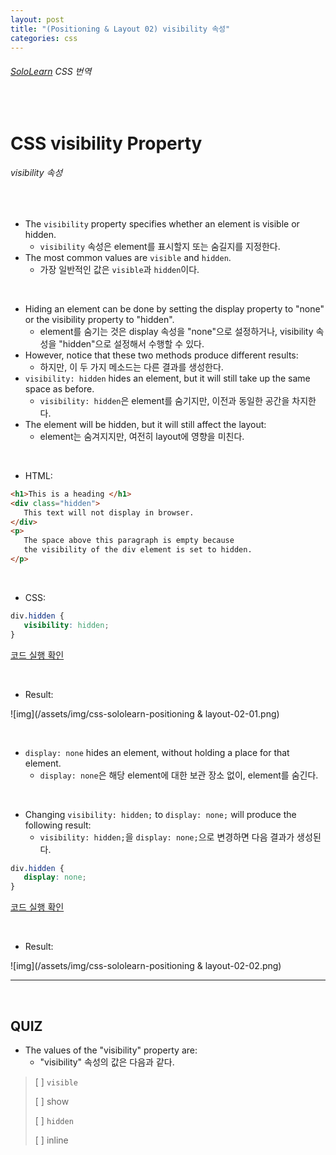 ```yaml
---
layout: post
title: "(Positioning & Layout 02) visibility 속성"
categories: css
---
```


###### [SoloLearn](https://www.sololearn.com/) CSS 번역

<br>

# CSS visibility Property

###### visibility 속성

<br>

- The `visibility` property specifies whether an element is visible or hidden.
  - `visibility` 속성은 element를 표시할지 또는 숨길지를 지정한다.
- The most common values are `visible` and `hidden`.
  - 가장 일반적인 값은 `visible`과 `hidden`이다.

<br>

- Hiding an element can be done by setting the display property to "none" or the visibility property to "hidden".
  - element를 숨기는 것은 display 속성을 "none"으로 설정하거나, visibility 속성을 "hidden"으로 설정해서 수행할 수 있다.
- However, notice that these two methods produce different results:
  - 하지만, 이 두 가지 메소드는 다른 결과를 생성한다.
- `visibility: hidden` hides an element, but it will still take up the same space as before.
  - `visibility: hidden`은 element를 숨기지만, 이전과 동일한 공간을 차지한다.
- The element will be hidden, but it will still affect the layout:
  - element는 숨겨지지만, 여전히 layout에 영향을 미친다.

<br>

- HTML:

```html
<h1>This is a heading </h1>
<div class="hidden">
   This text will not display in browser.
</div>
<p>
   The space above this paragraph is empty because
   the visibility of the div element is set to hidden.
</p>
```

<br>

- CSS:

```css
div.hidden {
   visibility: hidden;
}
```

[코드 실행 확인](https://code.sololearn.com/565/#css)

<br>

- Result:

![img](/assets/img/css-sololearn-positioning & layout-02-01.png)

<br>

- `display: none` hides an element, without holding a place for that element.
  - `display: none`은 해당 element에 대한 보관 장소 없이, element를 숨긴다.

<br>

- Changing `visibility: hidden;` to `display: none;` will produce the following result:
  - `visibility: hidden;`을 `display: none;`으로 변경하면 다음 결과가 생성된다.

```css
div.hidden {
   display: none;
}
```

[코드 실행 확인](https://code.sololearn.com/566/#css)

<br>

- Result:

![img](/assets/img/css-sololearn-positioning & layout-02-02.png)

------

<br>

## QUIZ

- The values of the "visibility" property are:
  - "visibility" 속성의 값은 다음과 같다.

> [ ] `visible`
>
> [ ] show
>
> [ ] `hidden`
>
> [ ] inline

<br>